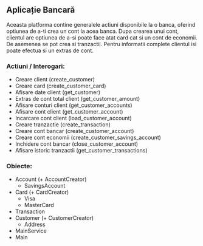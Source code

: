 ## Aplicație Bancară
Aceasta platforma contine generalele actiuni disponibile la o banca, oferind optiunea de a-ti crea un cont la acea banca. Dupa crearea unui cont, clientul are optiunea de a-si poate face atat card cat si un cont de economii. De asemenea se pot crea si tranzactii. Pentru informatii complete clientul isi poate efectua si un extras de cont.


### Actiuni / Interogari:
 - Creare client (create_customer)
 - Creare card (create_customer_card)
 - Afisare date client (get_customer)
 - Extras de cont total client (get_customer_amount)
 - Afisare conturi client (get_customer_accounts)
 - Afisare cont client (get_customer_account)
 - Incarcare cont client (load_customer_account)
 - Creare tranzactie (create_transaction)
 - Creare cont bancar (create_customer_account)
 - Creare cont economii (create_customer_savings_account)
 - Inchidere cont bancar (close_customer_account)
 - Afisare istoric tranzactii (get_customer_transactions)

### Obiecte:
 - Account (+ AccountCreator)
   - SavingsAccount
 - Card (+ CardCreator)
   - Visa
   - MasterCard
 - Transaction
 - Customer (+ CustomerCreator)
   - Address
 - MainService
 - Main


